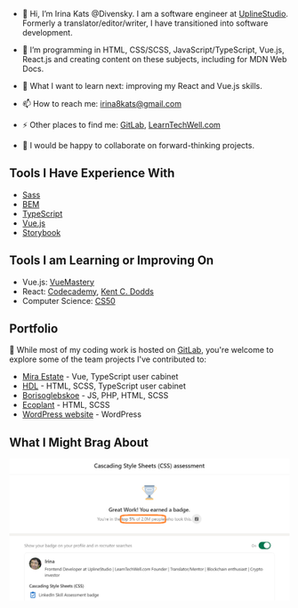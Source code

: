 - 👋 Hi, I’m Irina Kats @Divensky. I am a software engineer at [UplineStudio](https://uplinestudio.io/). Formerly a translator/editor/writer, I have transitioned into software development. 

- 🌱 I’m programming in HTML, CSS/SCSS, JavaScript/TypeScript, Vue.js, React.js and creating content on these subjects, including for MDN Web Docs. 

- 🤔 What I want to learn next: improving my React and Vue.js skills.

- 📫 How to reach me: irina8kats@gmail.com

- ⚡ Other places to find me: [GitLab](https://gitlab.com/irina8kats), [LearnTechWell.com](https://learntechwell.com/)

- 💞️ I would be happy to collaborate on forward-thinking projects.

## Tools I Have Experience With

- [Sass](https://sass-lang.com/) 
- [BEM](https://en.bem.info/methodology/)
- [TypeScript](https://www.typescriptlang.org/)
- [Vue.js](https://vuejs.org/)
- [Storybook](https://storybook.js.org/)

## Tools I am Learning or Improving On

- Vue.js: [VueMastery](https://www.vuemastery.com/)
- React: [Codecademy](https://www.codecademy.com/), [Kent C. Dodds](https://kentcdodds.com/)
- Computer Science: [CS50](https://www.edx.org/learn/computer-science/harvard-university-cs50-s-introduction-to-computer-science)

## Portfolio

🚀 While most of my coding work is hosted on [GitLab](https://gitlab.com/irina8kats), you're welcome to explore some of the team projects I've contributed to: 

- [Mira Estate](https://mira-estate.com/) - Vue, TypeScript user cabinet
- [HDL](https://hdlautomation.ru/) - HTML, SCSS, TypeScript user cabinet
- [Borisoglebskoe](https://xn--90aafibbpofh4abfuqf.xn--p1ai/contacts) - JS, PHP, HTML, SCSS
- [Ecoplant](https://xn--80atdjcgy5f.xn--p1ai/) - HTML, SCSS
- [WordPress website](https://geniusoftranslation.com/) - WordPress

## What I Might Brag About 

 ![Ranked in the top 5% on LinkedIn CSS Assessment](https://raw.githubusercontent.com/Divensky/Divensky/main/LinkedInSkillAssessmentCSS.png)


<!---
Divensky/Divensky is a ✨ special ✨ repository because its `README.md` (this file) appears on your GitHub profile.
You can click the Preview link to take a look at your changes.
--->
